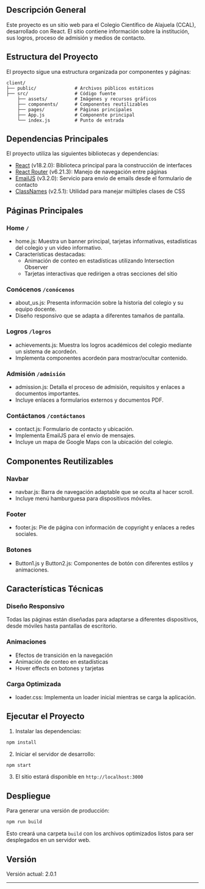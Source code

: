 ## Descripción General

Este proyecto es un sitio web para el Colegio Científico de Alajuela (CCAL), desarrollado con React. El sitio contiene información sobre la institución, sus logros, proceso de admisión y medios de contacto.

## Estructura del Proyecto

El proyecto sigue una estructura organizada por componentes y páginas:

```
client/
├── public/              # Archivos públicos estáticos
├── src/                 # Código fuente
    ├── assets/          # Imágenes y recursos gráficos
    ├── components/      # Componentes reutilizables
    ├── pages/           # Páginas principales
    ├── App.js           # Componente principal
    └── index.js         # Punto de entrada
```

## Dependencias Principales

El proyecto utiliza las siguientes bibliotecas y dependencias:

- [React](https://react.dev/) (v18.2.0): Biblioteca principal para la construcción de interfaces
- [React Router](https://reactrouter.com/) (v6.21.3): Manejo de navegación entre páginas
- [EmailJS](https://www.emailjs.com/) (v3.2.0): Servicio para envío de emails desde el formulario de contacto
- [ClassNames](https://www.npmjs.com/package/classnames) (v2.5.1): Utilidad para manejar múltiples clases de CSS

## Páginas Principales

### Home `/`
- home.js: Muestra un banner principal, tarjetas informativas, estadísticas del colegio y un video informativo.
- Características destacadas:
  - Animación de conteo en estadísticas utilizando Intersection Observer
  - Tarjetas interactivas que redirigen a otras secciones del sitio

### Conócenos `/conócenos`
- about_us.js: Presenta información sobre la historia del colegio y su equipo docente.
- Diseño responsivo que se adapta a diferentes tamaños de pantalla.

### Logros `/logros`
- achievements.js: Muestra los logros académicos del colegio mediante un sistema de acordeón.
- Implementa componentes acordeón para mostrar/ocultar contenido.

### Admisión `/admisión`
- admission.js: Detalla el proceso de admisión, requisitos y enlaces a documentos importantes.
- Incluye enlaces a formularios externos y documentos PDF.

### Contáctanos `/contáctanos`
- contact.js: Formulario de contacto y ubicación.
- Implementa EmailJS para el envío de mensajes.
- Incluye un mapa de Google Maps con la ubicación del colegio.

## Componentes Reutilizables

### Navbar
- navbar.js: Barra de navegación adaptable que se oculta al hacer scroll.
- Incluye menú hamburguesa para dispositivos móviles.

### Footer
- footer.js: Pie de página con información de copyright y enlaces a redes sociales.

### Botones
- Button1.js y Button2.js: Componentes de botón con diferentes estilos y animaciones.

## Características Técnicas

### Diseño Responsivo
Todas las páginas están diseñadas para adaptarse a diferentes dispositivos, desde móviles hasta pantallas de escritorio.

### Animaciones
- Efectos de transición en la navegación
- Animación de conteo en estadísticas
- Hover effects en botones y tarjetas

### Carga Optimizada
- loader.css: Implementa un loader inicial mientras se carga la aplicación.

## Ejecutar el Proyecto

1. Instalar las dependencias:
```bash
npm install
```

2. Iniciar el servidor de desarrollo:
```bash
npm start
```

3. El sitio estará disponible en `http://localhost:3000`

## Despliegue

Para generar una versión de producción:

```bash
npm run build
```

Esto creará una carpeta `build` con los archivos optimizados listos para ser desplegados en un servidor web.

## Versión

Versión actual: 2.0.1

---